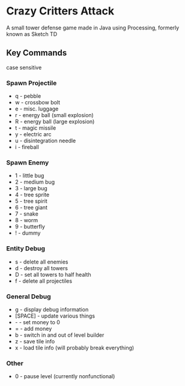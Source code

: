 # Crazy Critters Attack
A small tower defense game made in Java using Processing, formerly known as Sketch TD
## Key Commands 
case sensitive
### Spawn Projectile
- q - pebble
- w - crossbow bolt
- e - misc. luggage
- r - energy ball (small explosion)
- R - energy ball (large explosion)
- t - magic missile
- y - electric arc
- u - disintegration needle
- i - fireball
### Spawn Enemy
- 1 - little bug
- 2 - medium bug
- 3 - large bug
- 4 - tree sprite
- 5 - tree spirit
- 6 - tree giant
- 7 - snake
- 8 - worm
- 9 - butterfly
- ! - dummy
### Entity Debug
- s - delete all enemies
- d - destroy all towers
- D - set all towers to half health
- f - delete all projectiles
### General Debug
- g - display debug information
- [SPACE] - update various things
- \- - set money to 0
- = - add money
- b - switch in and out of level builder
- z - save tile info
- x - load tile info (will probably break everything)
### Other
- 0 - pause level (currently nonfunctional)
